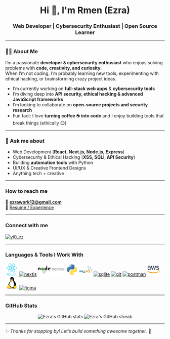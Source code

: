 <h1 align="center">Hi 👋, I'm Rmen (Ezra)</h1>
<h3 align="center"> Web Developer |  Cybersecurity Enthusiast |  Open Source Learner</h3>

---

### 👨‍💻 About Me
I’m a passionate **developer & cybersecurity enthusiast** who enjoys solving problems with **code, creativity, and curiosity**.  
When I’m not coding, I’m probably learning new tools, experimenting with ethical hacking, or brainstorming crazy project ideas.  

-  I’m currently working on **full-stack web apps** & **cybersecurity tools**  
-  I’m diving deep into **API security, ethical hacking & advanced JavaScript frameworks**  
-  I’m looking to collaborate on **open-source projects and security research**  
-  Fun fact: I love **turning coffee ☕ into code** and I enjoy building tools that break things (ethically 😉)  

---

### 💬 Ask me about
- Web Development (**React, Next.js, Node.js, Express**)  
- Cybersecurity & Ethical Hacking (**XSS, SQLi, API Security**)  
- Building **automation tools** with Python  
- UI/UX & Creative Frontend Designs  
- Anything tech + creative 

---

###  How to reach me  
📧 **ezrawork12@gmail.com**  
🔗 [Resume / Experience](https://drive.google.com/file/d/1CIuBKGMpD2ca9_Ojwd28Vuq3uzK7B21V/view?usp=drive_link)  

---

###  Connect with me  
<p align="left">
<a href="https://instagram.com/yi0_ez" target="blank"><img align="center" src="https://raw.githubusercontent.com/rahuldkjain/github-profile-readme-generator/master/src/images/icons/Social/instagram.svg" alt="yi0_ez" height="30" width="40" /></a>
</p>

---

###  Languages & Tools I Work With
<p align="left">
<a href="https://reactjs.org/" target="_blank" rel="noreferrer"><img src="https://raw.githubusercontent.com/devicons/devicon/master/icons/react/react-original-wordmark.svg" alt="react" width="40" height="40"/></a>
<a href="https://nextjs.org/" target="_blank" rel="noreferrer"><img src="https://cdn.worldvectorlogo.com/logos/nextjs-2.svg" alt="nextjs" width="40" height="40"/></a>
<a href="https://nodejs.org" target="_blank" rel="noreferrer"><img src="https://raw.githubusercontent.com/devicons/devicon/master/icons/nodejs/nodejs-original-wordmark.svg" alt="nodejs" width="40" height="40"/></a>
<a href="https://expressjs.com" target="_blank" rel="noreferrer"><img src="https://raw.githubusercontent.com/devicons/devicon/master/icons/express/express-original-wordmark.svg" alt="express" width="40" height="40"/></a>
<a href="https://www.python.org" target="_blank" rel="noreferrer"><img src="https://raw.githubusercontent.com/devicons/devicon/master/icons/python/python-original.svg" alt="python" width="40" height="40"/></a>
<a href="https://www.mysql.com/" target="_blank" rel="noreferrer"><img src="https://raw.githubusercontent.com/devicons/devicon/master/icons/mysql/mysql-original-wordmark.svg" alt="mysql" width="40" height="40"/></a>
<a href="https://www.sqlite.org/" target="_blank" rel="noreferrer"><img src="https://www.vectorlogo.zone/logos/sqlite/sqlite-icon.svg" alt="sqlite" width="40" height="40"/></a>
<a href="https://git-scm.com/" target="_blank" rel="noreferrer"><img src="https://www.vectorlogo.zone/logos/git-scm/git-scm-icon.svg" alt="git" width="40" height="40"/></a>
<a href="https://postman.com" target="_blank" rel="noreferrer"><img src="https://www.vectorlogo.zone/logos/getpostman/getpostman-icon.svg" alt="postman" width="40" height="40"/></a>
<a href="https://aws.amazon.com" target="_blank" rel="noreferrer"><img src="https://raw.githubusercontent.com/devicons/devicon/master/icons/amazonwebservices/amazonwebservices-original-wordmark.svg" alt="aws" width="40" height="40"/></a>
<a href="https://www.linux.org/" target="_blank" rel="noreferrer"><img src="https://raw.githubusercontent.com/devicons/devicon/master/icons/linux/linux-original.svg" alt="linux" width="40" height="40"/></a>
<a href="https://www.figma.com/" target="_blank" rel="noreferrer"><img src="https://www.vectorlogo.zone/logos/figma/figma-icon.svg" alt="figma" width="40" height="40"/></a>
</p>

---

###  GitHub Stats  
<p align="center">
<img src="https://github-readme-stats.vercel.app/api?username=Rmendevsec&show_icons=true&theme=radical" alt="Ezra's GitHub stats" width="48%"/> 
<img src="https://github-readme-streak-stats.herokuapp.com/?user=Rmendevsec&theme=radical" alt="Ezra's GitHub streak" width="48%"/>
</p>

---

✨ *Thanks for stopping by! Let’s build something awesome together.* 🚀
